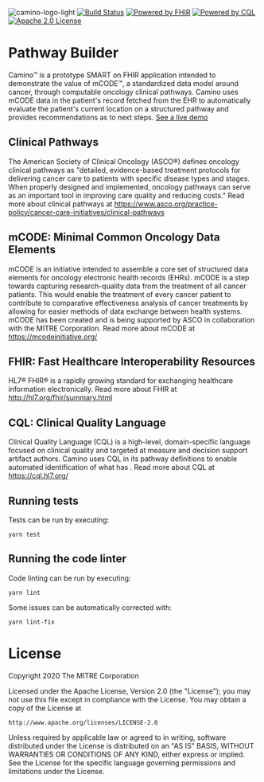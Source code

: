 ![camino-logo-light](https://user-images.githubusercontent.com/13512036/73880187-ec17d580-482b-11ea-9b4f-e5f15a492fad.png)
[![Build Status](https://travis-ci.org/mcode/pathway-builder.svg?branch=master)](https://travis-ci.org/mcode/pathway-builder)
[![Powered by FHIR](https://img.shields.io/badge/powered%20by-fhir-orange.svg)](http://hl7.org/fhir/modules.html)
[![Powered by CQL](https://img.shields.io/badge/powered%20by-cql-brightgreen.svg)](https://cql.hl7.org/)
[![Apache 2.0 License](https://img.shields.io/badge/License-Apache%202.0-blue.svg)](https://www.apache.org/licenses/LICENSE-2.0.txt)

# Pathway Builder
Camino™ is a prototype SMART on FHIR application intended to demonstrate the value of mCODE™, a standardized data model around cancer, through computable oncology clinical pathways. Camino uses mCODE data in the patient's record fetched from the EHR to automatically evaluate the patient's current location on a structured pathway and provides recommendations as to next steps. [See a live demo](https://mcode.github.io/pathways/#/demo)

## Clinical Pathways
The American Society of Clinical Oncology (ASCO®) defines oncology clinical pathways as "detailed, evidence-based treatment protocols for delivering cancer care to patients with specific disease types and stages. When properly designed and implemented, oncology pathways can serve as an important tool in improving care quality and reducing costs." Read more about clinical pathways at https://www.asco.org/practice-policy/cancer-care-initiatives/clinical-pathways

## mCODE: Minimal Common Oncology Data Elements
mCODE is an initiative intended to assemble a core set of structured data elements for oncology electronic health records (EHRs). mCODE is a step towards capturing research-quality data from the treatment of all cancer patients. This would enable the treatment of every cancer patient to contribute to comparative effectiveness analysis of cancer treatments by allowing for easier methods of data exchange between health systems. mCODE has been created and is being supported by ASCO in collaboration with the MITRE Corporation. Read more about mCODE at https://mcodeinitiative.org/

## FHIR: Fast Healthcare Interoperability Resources
HL7® FHIR® is a rapidly growing standard for exchanging healthcare information electronically. Read more about FHIR at http://hl7.org/fhir/summary.html

## CQL: Clinical Quality Language
Clinical Quality Language (CQL) is a high-level, domain-specific language focused on clinical quality and targeted at measure and decision support artifact authors. Camino uses CQL in its pathway definitions to enable automated identification of what has . Read more about CQL at https://cql.hl7.org/

## Running tests
Tests can be run by executing:
```shell script
yarn test
```

## Running the code linter
Code linting can be run by executing:

```shell script
yarn lint
```

Some issues can be automatically corrected with:

```shell script
yarn lint-fix
```


# License
Copyright 2020 The MITRE Corporation

Licensed under the Apache License, Version 2.0 (the "License");
you may not use this file except in compliance with the License.
You may obtain a copy of the License at

    http://www.apache.org/licenses/LICENSE-2.0

Unless required by applicable law or agreed to in writing, software
distributed under the License is distributed on an "AS IS" BASIS,
WITHOUT WARRANTIES OR CONDITIONS OF ANY KIND, either express or implied.
See the License for the specific language governing permissions and
limitations under the License.
